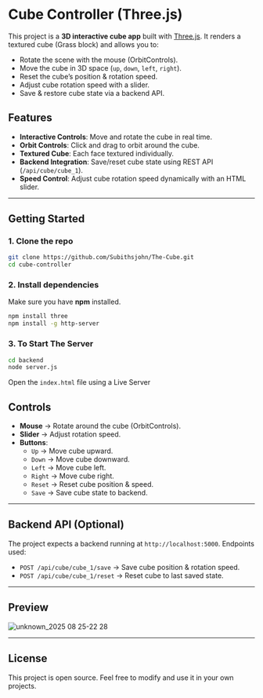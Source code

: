# Cube Controller (Three.js)
This project is a **3D interactive cube app** built with [Three.js](https://threejs.org/).
It renders a textured cube (Grass block) and allows you to:
* Rotate the scene with the mouse (OrbitControls).
* Move the cube in 3D space (`up`, `down`, `left`, `right`).
* Reset the cube’s position & rotation speed.
* Adjust cube rotation speed with a slider.
* Save & restore cube state via a backend API.

## Features
*  **Interactive Controls**: Move and rotate the cube in real time.
*  **Orbit Controls**: Click and drag to orbit around the cube.
*  **Textured Cube**: Each face textured individually.
*  **Backend Integration**: Save/reset cube state using REST API (`/api/cube/cube_1`).
*  **Speed Control**: Adjust cube rotation speed dynamically with an HTML slider.

---
##  Getting Started

### 1. Clone the repo
```bash
git clone https://github.com/Subithsjohn/The-Cube.git
cd cube-controller
```
### 2. Install dependencies

Make sure you have **npm** installed.
```bash
npm install three
npm install -g http-server
```
### 3. To Start The Server
```bash
cd backend
node server.js
```
Open the ```index.html``` file using a Live Server

##  Controls
* **Mouse** → Rotate around the cube (OrbitControls).
* **Slider** → Adjust rotation speed.
* **Buttons**:
  *  `Up` → Move cube upward.
  *  `Down` → Move cube downward.
  *  `Left` → Move cube left.
  * `Right` → Move cube right.
  *  `Reset` → Reset cube position & speed.
  *  `Save` → Save cube state to backend.
---

##  Backend API (Optional)

The project expects a backend running at `http://localhost:5000`.
Endpoints used:
* `POST /api/cube/cube_1/save` → Save cube position & rotation speed.
* `POST /api/cube/cube_1/reset` → Reset cube to last saved state.

---
##  Preview

![unknown_2025 08 25-22 28](https://github.com/user-attachments/assets/b254d242-cbc7-4988-bc74-7bbbfb110c25)

---

##  License

This project is open source. Feel free to modify and use it in your own projects.
